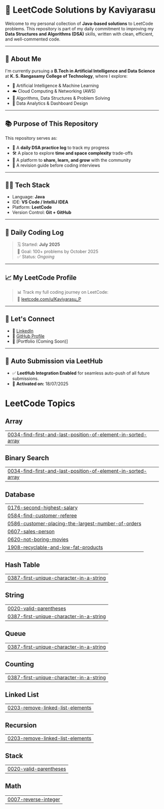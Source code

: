 # 🧠 LeetCode Solutions by Kaviyarasu

Welcome to my personal collection of **Java-based solutions** to LeetCode problems. This repository is part of my daily commitment to improving my **Data Structures and Algorithms (DSA)** skills, written with clean, efficient, and well-commented code.

---

## 🚀 About Me

I'm currently pursuing a **B.Tech in Artificial Intelligence and Data Science** at **K. S. Rangasamy College of Technology**, where I explore:

- 🤖 Artificial Intelligence & Machine Learning  
- ☁️ Cloud Computing & Networking (AWS)  
- 🧠 Algorithms, Data Structures & Problem Solving  
- 🔐 Data Analytics & Dashboard Design

---

## 📚 Purpose of This Repository

This repository serves as:

- 📘 A **daily DSA practice log** to track my progress  
- 🛠️ A place to explore **time and space complexity** trade-offs  
- 💬 A platform to **share, learn, and grow** with the community  
- 🔁 A revision guide before coding interviews

---

## 🧑‍💻 Tech Stack

- Language: **Java**  
- IDE: **VS Code / IntelliJ IDEA**  
- Platform: **LeetCode**  
- Version Control: **Git + GitHub**

---

## 📅 Daily Coding Log

> 🗓️ Started: **July 2025**  
> 🔄 Goal: 100+ problems by October 2025  
> ✅ Status: _Ongoing_

---

## 📈 My LeetCode Profile

> 📊 Track my full coding journey on LeetCode:  
🔗 [leetcode.com/u/Kaviyarasu_P](https://leetcode.com/u/Kaviyarasu_P/)

---



## 🤝 Let's Connect

- 🔗 [LinkedIn](https://www.linkedin.com/in/kaviyarasup2411/)  
- 🧠 [GitHub Profile](https://github.com/Kaviyarasu24)  
- 💼 [Portfolio (Coming Soon)]

---

## 🔄 Auto Submission via LeetHub

- ✅ **LeetHub Integration Enabled** for seamless auto-push of all future submissions.
- 📅 **Activated on:** 18/07/2025  

<!---LeetCode Topics Start-->
# LeetCode Topics
## Array
|  |
| ------- |
| [0034-find-first-and-last-position-of-element-in-sorted-array](https://github.com/Kaviyarasu24/Leetcode/tree/master/0034-find-first-and-last-position-of-element-in-sorted-array) |
## Binary Search
|  |
| ------- |
| [0034-find-first-and-last-position-of-element-in-sorted-array](https://github.com/Kaviyarasu24/Leetcode/tree/master/0034-find-first-and-last-position-of-element-in-sorted-array) |
## Database
|  |
| ------- |
| [0176-second-highest-salary](https://github.com/Kaviyarasu24/Leetcode/tree/master/0176-second-highest-salary) |
| [0584-find-customer-referee](https://github.com/Kaviyarasu24/Leetcode/tree/master/0584-find-customer-referee) |
| [0586-customer-placing-the-largest-number-of-orders](https://github.com/Kaviyarasu24/Leetcode/tree/master/0586-customer-placing-the-largest-number-of-orders) |
| [0607-sales-person](https://github.com/Kaviyarasu24/Leetcode/tree/master/0607-sales-person) |
| [0620-not-boring-movies](https://github.com/Kaviyarasu24/Leetcode/tree/master/0620-not-boring-movies) |
| [1908-recyclable-and-low-fat-products](https://github.com/Kaviyarasu24/Leetcode/tree/master/1908-recyclable-and-low-fat-products) |
## Hash Table
|  |
| ------- |
| [0387-first-unique-character-in-a-string](https://github.com/Kaviyarasu24/Leetcode/tree/master/0387-first-unique-character-in-a-string) |
## String
|  |
| ------- |
| [0020-valid-parentheses](https://github.com/Kaviyarasu24/Leetcode/tree/master/0020-valid-parentheses) |
| [0387-first-unique-character-in-a-string](https://github.com/Kaviyarasu24/Leetcode/tree/master/0387-first-unique-character-in-a-string) |
## Queue
|  |
| ------- |
| [0387-first-unique-character-in-a-string](https://github.com/Kaviyarasu24/Leetcode/tree/master/0387-first-unique-character-in-a-string) |
## Counting
|  |
| ------- |
| [0387-first-unique-character-in-a-string](https://github.com/Kaviyarasu24/Leetcode/tree/master/0387-first-unique-character-in-a-string) |
## Linked List
|  |
| ------- |
| [0203-remove-linked-list-elements](https://github.com/Kaviyarasu24/Leetcode/tree/master/0203-remove-linked-list-elements) |
## Recursion
|  |
| ------- |
| [0203-remove-linked-list-elements](https://github.com/Kaviyarasu24/Leetcode/tree/master/0203-remove-linked-list-elements) |
## Stack
|  |
| ------- |
| [0020-valid-parentheses](https://github.com/Kaviyarasu24/Leetcode/tree/master/0020-valid-parentheses) |
## Math
|  |
| ------- |
| [0007-reverse-integer](https://github.com/Kaviyarasu24/Leetcode/tree/master/0007-reverse-integer) |
<!---LeetCode Topics End-->
